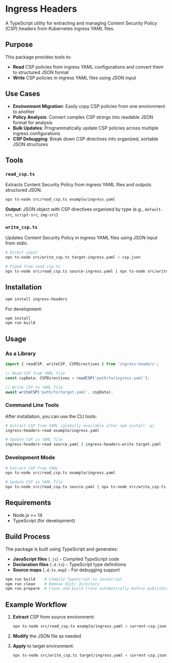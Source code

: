 # Ingress Headers

A TypeScript utility for extracting and managing Content Security Policy (CSP) headers from Kubernetes ingress YAML files.

## Purpose

This package provides tools to:

- **Read** CSP policies from ingress YAML configurations and convert them to structured JSON format
- **Write** CSP policies in ingress YAML files using JSON input

## Use Cases

- **Environment Migration**: Easily copy CSP policies from one environment to another
- **Policy Analysis**: Convert complex CSP strings into readable JSON format for analysis
- **Bulk Updates**: Programmatically update CSP policies across multiple ingress configurations
- **CSP Debugging**: Break down CSP directives into organized, sortable JSON structures

## Tools

### `read_csp.ts`

Extracts Content Security Policy from ingress YAML files and outputs structured JSON.

```bash
npx ts-node src/read_csp.ts example/ingress.yaml
```

**Output**: JSON object with CSP directives organized by type (e.g., `default-src`, `script-src`, `img-src`)

### `write_csp.ts`

Updates Content Security Policy in ingress YAML files using JSON input from stdin.

```bash
# Direct input
npx ts-node src/write_csp.ts target-ingress.yaml < csp.json

# Piped from read_csp.ts
npx ts-node src/read_csp.ts source-ingress.yaml | npx ts-node src/write_csp.ts target-ingress.yaml
```

## Installation

```bash
npm install ingress-headers
```

For development:
```bash
npm install
npm run build
```

## Usage

### As a Library

```typescript
import { readCSP, writeCSP, CSPDirectives } from 'ingress-headers';

// Read CSP from YAML file
const cspData: CSPDirectives = readCSP('path/to/ingress.yaml');

// Write CSP to YAML file
await writeCSP('path/to/target.yaml', cspData);
```

### Command Line Tools

After installation, you can use the CLI tools:

```bash
# Extract CSP from YAML (globally available after npm install -g)
ingress-headers-read example/ingress.yaml

# Update CSP in YAML file
ingress-headers-read source.yaml | ingress-headers-write target.yaml
```

### Development Mode

```bash
# Extract CSP from YAML
npx ts-node src/read_csp.ts example/ingress.yaml

# Update CSP in YAML file  
npx ts-node src/read_csp.ts source.yaml | npx ts-node src/write_csp.ts target.yaml
```

## Requirements

- Node.js >= 14
- TypeScript (for development)

## Build Process

The package is built using TypeScript and generates:
- **JavaScript files** (`.js`) - Compiled TypeScript code
- **Declaration files** (`.d.ts`) - TypeScript type definitions  
- **Source maps** (`.d.ts.map`) - For debugging support

```bash
npm run build    # Compile TypeScript to JavaScript
npm run clean    # Remove dist/ directory
npm run prepare  # Clean and build (runs automatically before publishing)
```

## Example Workflow

1. **Extract** CSP from source environment:

   ```bash
   npx ts-node src/read_csp.ts example/ingress.yaml > current-csp.json
   ```

2. **Modify** the JSON file as needed

3. **Apply** to target environment:
   ```bash
   npx ts-node src/write_csp.ts target/ingress.yaml < current-csp.json
   ```
